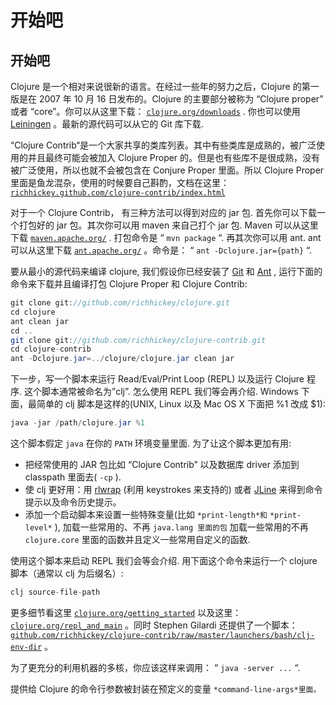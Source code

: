 # 开始吧

## 开始吧

Clojure 是一个相对来说很新的语言。在经过一些年的努力之后，Clojure 的第一版是在 2007 年 10 月 16 日发布的。Clojure 的主要部分被称为 “Clojure proper” 或者 “core”。你可以从这里下载： [`clojure.org/downloads`](http://clojure.org/downloads) . 你也可以使用 [Leiningen](http://github.com/technomancy/leiningen/) 。最新的源代码可以从它的 Git 库下载.

“Clojure Contrib“是一个大家共享的类库列表。其中有些类库是成熟的，被广泛使用的并且最终可能会被加入 Clojure Proper 的。但是也有些库不是很成熟，没有被广泛使用，所以也就不会被包含在 Conjure Proper 里面。所以 Clojure Proper 里面是鱼龙混杂，使用的时候要自己斟酌，文档在这里： [`richhickey.github.com/clojure-contrib/index.html`](http://richhickey.github.com/clojure-contrib/index.html)

对于一个 Clojure Contrib， 有三种方法可以得到对应的 jar 包. 首先你可以下载一个打包好的 jar 包。其次你可以用 maven 来自己打个 jar 包. Maven 可以从这里下载 [`maven.apache.org/`](http://maven.apache.org/) . 打包命令是 “ `mvn package` “. 再其次你可以用 ant. ant 可以从这里下载 [`ant.apache.org/`](http://ant.apache.org/) 。命令是： “ `ant -Dclojure.jar={path}` “.

要从最小的源代码来编译 clojure, 我们假设你已经安装了 [Git](http://git-scm.com/) 和 [Ant](http://ant.apache.org/) , 运行下面的命令来下载并且编译打包 Clojure Proper 和 Clojure Contrib:

```java
git clone git://github.com/richhickey/clojure.git
cd clojure
ant clean jar
cd ..
git clone git://github.com/richhickey/clojure-contrib.git
cd clojure-contrib
ant -Dclojure.jar=../clojure/clojure.jar clean jar 
```

下一步，写一个脚本来运行 Read/Eval/Print Loop (REPL) 以及运行 Clojure 程序. 这个脚本通常被命名为”clj”. 怎么使用 REPL 我们等会再介绍. Windows 下面，最简单的 clj 脚本是这样的(UNIX, Linux 以及 Mac OS X 下面把 %1 改成 $1):

```java
java -jar /path/clojure.jar %1 
```

这个脚本假定 `java` 在你的 `PATH` 环境变量里面. 为了让这个脚本更加有用:

*   把经常使用的 JAR 包比如 “Clojure Contrib” 以及数据库 driver 添加到 classpath 里面去( `-cp` ).
*   使 clj 更好用：用 [rlwrap](http://utopia.knoware.nl/~hlub/uck/rlwrap/) (利用 keystrokes 来支持的) 或者 [JLine](http://jline.sourceforge.net/) 来得到命令提示以及命令历史提示。
*   添加一个启动脚本来设置一些特殊变量(比如 `*print-length*和` `*print-level*` ), 加载一些常用的、不再 `java.lang 里面的包` 加载一些常用的不再 `clojure.core` 里面的函数并且定义一些常用自定义的函数.

使用这个脚本来启动 REPL 我们会等会介绍. 用下面这个命令来运行一个 clojure 脚本（通常以 clj 为后缀名）:

```java
clj source-file-path 
```

更多细节看这里 [`clojure.org/getting_started`](http://clojure.org/getting_started) 以及这里： [`clojure.org/repl_and_main`](http://clojure.org/repl_and_main) 。同时 Stephen Gilardi 还提供了一个脚本： [`github.com/richhickey/clojure-contrib/raw/master/launchers/bash/clj-env-dir`](http://github.com/richhickey/clojure-contrib/raw/master/launchers/bash/clj-env-dir) 。

为了更充分的利用机器的多核，你应该这样来调用： “ `java -server ...` “.

提供给 Clojure 的命令行参数被封装在预定义的变量 `*command-line-args*里面。`